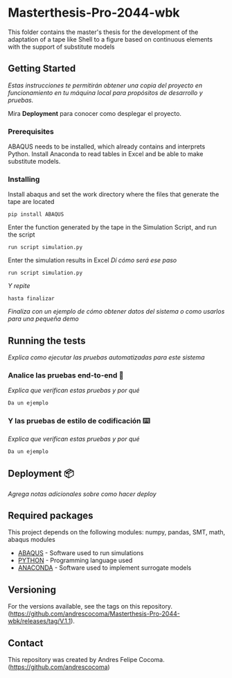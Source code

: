 # Masterthesis-Pro-2044-wbk

This folder contains the master's thesis for the development of the adaptation of a tape like Shell to a figure based on continuous elements with the support of substitute models

## Getting Started

_Estas instrucciones te permitirán obtener una copia del proyecto en funcionamiento en tu máquina local para propósitos de desarrollo y pruebas._

Mira **Deployment** para conocer como desplegar el proyecto.


### Prerequisites

ABAQUS needs to be installed, which already contains and interprets Python. Install Anaconda to read tables in Excel and be able to make substitute models.


### Installing

Install abaqus and set the work directory where the files that generate the tape are located
```
pip install ABAQUS
```

Enter the function generated by the tape in the Simulation Script, and run the script
```
run script simulation.py
```

Enter the simulation results in Excel
_Dí cómo será ese paso_
```
run script simulation.py
```

_Y repite_

```
hasta finalizar
```

_Finaliza con un ejemplo de cómo obtener datos del sistema o como usarlos para una pequeña demo_

## Running the tests

_Explica como ejecutar las pruebas automatizadas para este sistema_

### Analice las pruebas end-to-end 🔩

_Explica que verifican estas pruebas y por qué_

```
Da un ejemplo
```

### Y las pruebas de estilo de codificación ⌨️

_Explica que verifican estas pruebas y por qué_

```
Da un ejemplo
```

## Deployment 📦

_Agrega notas adicionales sobre como hacer deploy_

## Required packages

This project depends on the following modules: numpy, pandas, SMT, math, abaqus modules
 
* [ABAQUS](http://www.abaqus.com/) - Software used to run simulations
* [PYTHON](https://www.python.org/) - Programming language used
* [ANACONDA](https://www.anaconda.com/) - Software used to implement surrogate models

## Versioning

For the versions available, see the tags on this repository.(https://github.com/andrescocoma/Masterthesis-Pro-2044-wbk/releases/tag/V.1.1).


## Contact
This repository was created by Andres Felipe Cocoma. (https://github.com/andrescocoma)
